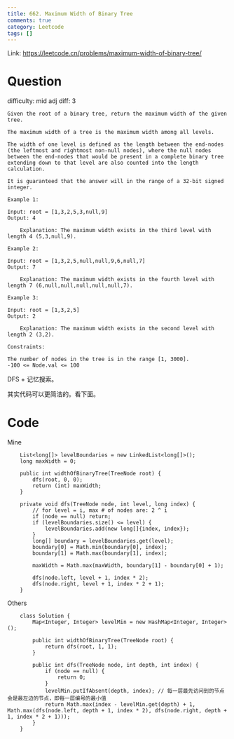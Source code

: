 ```yaml
---
title: 662. Maximum Width of Binary Tree
comments: true
category: Leetcode
tags: []
---
```


Link: https://leetcode.cn/problems/maximum-width-of-binary-tree/

# Question

difficulty: mid
adj diff: 3

    Given the root of a binary tree, return the maximum width of the given tree.

    The maximum width of a tree is the maximum width among all levels.

    The width of one level is defined as the length between the end-nodes (the leftmost and rightmost non-null nodes), where the null nodes between the end-nodes that would be present in a complete binary tree extending down to that level are also counted into the length calculation.

    It is guaranteed that the answer will in the range of a 32-bit signed integer.

    Example 1:

    Input: root = [1,3,2,5,3,null,9]
    Output: 4

        Explanation: The maximum width exists in the third level with length 4 (5,3,null,9).

    Example 2:

    Input: root = [1,3,2,5,null,null,9,6,null,7]
    Output: 7

        Explanation: The maximum width exists in the fourth level with length 7 (6,null,null,null,null,null,7).

    Example 3:

    Input: root = [1,3,2,5]
    Output: 2

        Explanation: The maximum width exists in the second level with length 2 (3,2).

    Constraints:

    The number of nodes in the tree is in the range [1, 3000].
    -100 <= Node.val <= 100

DFS + 记忆搜索。

其实代码可以更简洁的。看下面。

# Code

Mine

```
    List<long[]> levelBoundaries = new LinkedList<long[]>();
    long maxWidth = 0;

    public int widthOfBinaryTree(TreeNode root) {
        dfs(root, 0, 0);
        return (int) maxWidth;
    }

    private void dfs(TreeNode node, int level, long index) {
        // for level = i, max # of nodes are: 2 ^ i
        if (node == null) return;
        if (levelBoundaries.size() <= level) {
            levelBoundaries.add(new long[]{index, index});
        }
        long[] boundary = levelBoundaries.get(level);
        boundary[0] = Math.min(boundary[0], index);
        boundary[1] = Math.max(boundary[1], index);

        maxWidth = Math.max(maxWidth, boundary[1] - boundary[0] + 1);

        dfs(node.left, level + 1, index * 2);
        dfs(node.right, level + 1, index * 2 + 1);
    }
```

Others

```
    class Solution {
        Map<Integer, Integer> levelMin = new HashMap<Integer, Integer>();

        public int widthOfBinaryTree(TreeNode root) {
            return dfs(root, 1, 1);
        }

        public int dfs(TreeNode node, int depth, int index) {
            if (node == null) {
                return 0;
            }
            levelMin.putIfAbsent(depth, index); // 每一层最先访问到的节点会是最左边的节点，即每一层编号的最小值
            return Math.max(index - levelMin.get(depth) + 1, Math.max(dfs(node.left, depth + 1, index * 2), dfs(node.right, depth + 1, index * 2 + 1)));
        }
    }
```
